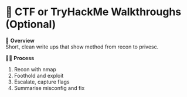 # 🧩 CTF or TryHackMe Walkthroughs (Optional)

🧠 **Overview**  
Short, clean write ups that show method from recon to privesc.

🕵️‍♂️ **Process**  
1. Recon with nmap  
2. Foothold and exploit  
3. Escalate, capture flags  
4. Summarise misconfig and fix
